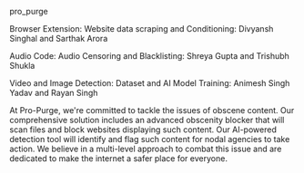 pro_purge

Browser Extension:
Website data scraping and Conditioning:
Divyansh Singhal and
Sarthak Arora

Audio Code:
Audio Censoring and Blacklisting:
Shreya Gupta and
Trishubh Shukla

Video and Image Detection:
Dataset and AI Model Training:
Animesh Singh Yadav and
Rayan Singh

At Pro-Purge, we're committed to tackle the issues of obscene content. Our comprehensive solution includes an advanced obscenity blocker that will scan files and block websites displaying such content. Our AI-powered detection tool will identify and flag such content for nodal agencies to take action. We believe in a multi-level approach to combat this issue and are dedicated to make the internet a safer place for everyone.
